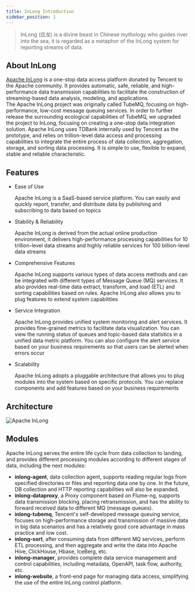 ```yaml
---
title: InLong Introduction
sidebar_position: 1
---
```


> InLong (应龙) is a divine beast in Chinese mythology who guides river into the sea, 
> it is regarded as a metaphor of the InLong system for reporting streams of data.

## About InLong
[Apache InLong](https://inlong.apache.org) is a one-stop data access platform donated by Tencent to the Apache community.  It provides automatic,  safe,  reliable,  and high-performance data transmission capabilities to facilitate the construction of streaming-based data analysis,  modeling,  and applications.  
The Apache InLong project was originally called TubeMQ,  focusing on high-performance,  low-cost message queuing services.  In order to further release the surrounding ecological capabilities of TubeMQ,  we upgraded the project to InLong,  focusing on creating a one-stop data integration solution.
Apache InLong uses TDBank internally used by Tencent as the prototype,  and relies on trillion-level data access and processing capabilities to integrate the entire process of data collection,  aggregation,  storage,  and sorting data processing.  It is simple to use,  flexible to expand,  stable and reliable characteristic.

## Features
- Ease of Use

  Apache InLong is a SaaS-based service platform. You can easily and quickly report, transfer, and distribute data by publishing and subscribing to data based on topics

- Stability & Reliability

  Apache InLong is derived from the actual online production environment, 
  it delivers high-performance processing capabilities for 10 trillion-level data streams and highly reliable services for 100 billion-level data streams

- Comprehensive Features

  Apache InLong supports various types of data access methods and can be integrated with different types of Message Queue (MQ) services. It also provides real-time data extract, transform, 
  and load (ETL) and sorting capabilities based on rules. Apache InLong also allows you to plug features to extend system capabilities

- Service Integration

  Apache InLong provides unified system monitoring and alert services. It provides fine-grained metrics to facilitate data visualization. 
  You can view the running status of queues and topic-based data statistics in a unified data metric platform. 
  You can also configure the alert service based on your business requirements so that users can be alerted when errors occur

- Scalability

  Apache InLong adopts a pluggable architecture that allows you to plug modules into the system based on specific protocols. 
  You can replace components and add features based on your business requirements

## Architecture
<img src="/img/inlong-structure-en.png" align="center" alt="Apache InLong"/>

## Modules
Apache InLong serves the entire life cycle from data collection to landing,  and provides different processing modules according to different stages of data,  including the next modules:

- **inlong-agent**,  data collection agent, supports reading regular logs from specified directories or files and reporting data one by one.  In the future,  DB collection and HTTP reporting capabilities will also be expanded.
- **inlong-dataproxy**,  a Proxy component based on Flume-ng,  supports data transmission blocking,  placing retransmission, and has the ability to forward received data to different MQ (message queues).
- **inlong-tubemq**,  Tencent's self-developed message queuing service,  focuses on high-performance storage and transmission of massive data in big data scenarios and has a relatively good core advantage in mass practice and low cost.
- **inlong-sort**,  after consuming data from different MQ services,  perform ETL processing,  and then aggregate and write the data into Apache Hive, ClickHouse,  Hbase,  IceBerg,  etc.
- **inlong-manager**, provides complete data service management and control capabilities,  including metadata,  OpenAPI,  task flow,  authority,  etc.
- **inlong-website**, a front-end page for managing data access,  simplifying the use of the entire InLong control platform.
